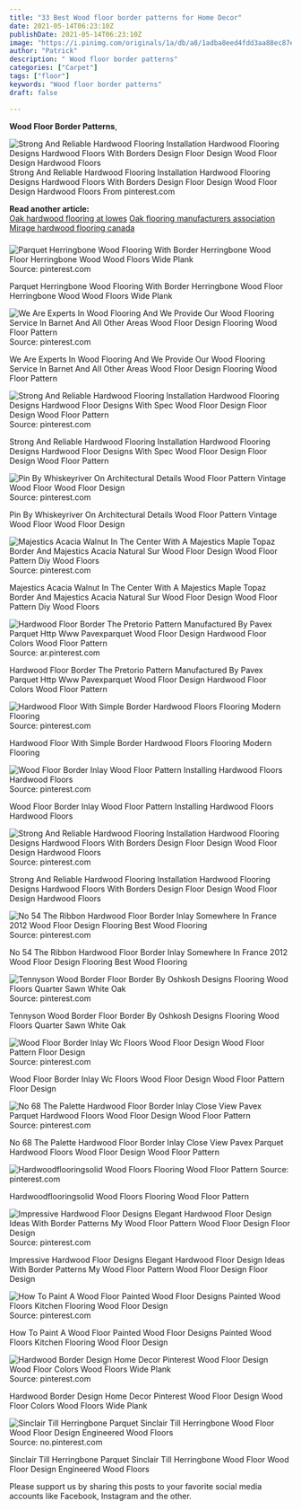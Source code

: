 ```yaml
---
title: "33 Best Wood floor border patterns for Home Decor"
date: 2021-05-14T06:23:10Z
publishDate: 2021-05-14T06:23:10Z
image: "https://i.pinimg.com/originals/1a/db/a8/1adba8eed4fdd3aa88ec87e6738b3eb4.jpg"
author: "Patrick"
description: " Wood floor border patterns"
categories: ["Carpet"]
tags: ["floor"]
keywords: "Wood floor border patterns"
draft: false

---
```

<!-- Head tag Code -->
**Wood Floor Border Patterns**, 

![Strong And Reliable Hardwood Flooring Installation Hardwood Flooring Designs Hardwood Floors With Borders Design Floor Design Wood Floor Design Hardwood Floors](https://i.pinimg.com/474x/76/3b/8c/763b8cb86f82b27412025067cfedca75.jpg "Strong And Reliable Hardwood Flooring Installation Hardwood Flooring Designs Hardwood Floors With Borders Design Floor Design Wood Floor Design Hardwood Floors")
Strong And Reliable Hardwood Flooring Installation Hardwood Flooring Designs Hardwood Floors With Borders Design Floor Design Wood Floor Design Hardwood Floors From pinterest.com

**Read another article:**  
[Oak hardwood flooring at lowes](/oak-hardwood-flooring-at-lowes/)
[Oak flooring manufacturers association](/oak-flooring-manufacturers-association/)
[Mirage hardwood flooring canada](/mirage-hardwood-flooring-canada/)




### 

 


![Parquet Herringbone Wood Flooring With Border Herringbone Wood Floor Herringbone Wood Wood Floors Wide Plank](https://i.pinimg.com/474x/ef/ca/22/efca22f199d2ca1caf691df9a5a0e4df.jpg "Parquet Herringbone Wood Flooring With Border Herringbone Wood Floor Herringbone Wood Wood Floors Wide Plank")
Source: pinterest.com

Parquet Herringbone Wood Flooring With Border Herringbone Wood Floor Herringbone Wood Wood Floors Wide Plank  

![We Are Experts In Wood Flooring And We Provide Our Wood Flooring Service In Barnet And All Other Areas Wood Floor Design Flooring Wood Floor Pattern](https://i.pinimg.com/originals/06/af/73/06af736b4b48dc3a89f42a3035d6ac04.jpg "We Are Experts In Wood Flooring And We Provide Our Wood Flooring Service In Barnet And All Other Areas Wood Floor Design Flooring Wood Floor Pattern")
Source: pinterest.com

We Are Experts In Wood Flooring And We Provide Our Wood Flooring Service In Barnet And All Other Areas Wood Floor Design Flooring Wood Floor Pattern  

![Strong And Reliable Hardwood Flooring Installation Hardwood Flooring Designs Hardwood Floor Designs With Spec Wood Floor Design Floor Design Wood Floor Pattern](https://i.pinimg.com/originals/de/49/4a/de494a06d705f6ed695fe91b155b658a.jpg "Strong And Reliable Hardwood Flooring Installation Hardwood Flooring Designs Hardwood Floor Designs With Spec Wood Floor Design Floor Design Wood Floor Pattern")
Source: pinterest.com

Strong And Reliable Hardwood Flooring Installation Hardwood Flooring Designs Hardwood Floor Designs With Spec Wood Floor Design Floor Design Wood Floor Pattern  

![Pin By Whiskeyriver On Architectural Details Wood Floor Pattern Vintage Wood Floor Wood Floor Design](https://i.pinimg.com/originals/5f/ba/3d/5fba3d920ada99909003913b9a04a620.jpg "Pin By Whiskeyriver On Architectural Details Wood Floor Pattern Vintage Wood Floor Wood Floor Design")
Source: pinterest.com

Pin By Whiskeyriver On Architectural Details Wood Floor Pattern Vintage Wood Floor Wood Floor Design  

![Majestics Acacia Walnut In The Center With A Majestics Maple Topaz Border And Majestics Acacia Natural Sur Wood Floor Design Wood Floor Pattern Diy Wood Floors](https://i.pinimg.com/736x/01/0a/7d/010a7d459eae875433aaee6a8af1e87c--mixed-hardwood-floors-maple-floors.jpg "Majestics Acacia Walnut In The Center With A Majestics Maple Topaz Border And Majestics Acacia Natural Sur Wood Floor Design Wood Floor Pattern Diy Wood Floors")
Source: pinterest.com

Majestics Acacia Walnut In The Center With A Majestics Maple Topaz Border And Majestics Acacia Natural Sur Wood Floor Design Wood Floor Pattern Diy Wood Floors  

![Hardwood Floor Border The Pretorio Pattern Manufactured By Pavex Parquet Http Www Pavexparquet Wood Floor Design Hardwood Floor Colors Wood Floor Pattern](https://i.pinimg.com/originals/39/8e/e1/398ee18f3afe35d15911de7d3d979853.jpg "Hardwood Floor Border The Pretorio Pattern Manufactured By Pavex Parquet Http Www Pavexparquet Wood Floor Design Hardwood Floor Colors Wood Floor Pattern")
Source: ar.pinterest.com

Hardwood Floor Border The Pretorio Pattern Manufactured By Pavex Parquet Http Www Pavexparquet Wood Floor Design Hardwood Floor Colors Wood Floor Pattern  

![Hardwood Floor With Simple Border Hardwood Floors Flooring Modern Flooring](https://i.pinimg.com/originals/d4/c9/90/d4c9903274bbd61c1e674fafe69ed96f.jpg "Hardwood Floor With Simple Border Hardwood Floors Flooring Modern Flooring")
Source: pinterest.com

Hardwood Floor With Simple Border Hardwood Floors Flooring Modern Flooring  

![Wood Floor Border Inlay Wood Floor Pattern Installing Hardwood Floors Hardwood Floors](https://i.pinimg.com/736x/79/d6/35/79d635a425dff94ba9338afd60642501--wood-floor-installation-elements-of-design.jpg "Wood Floor Border Inlay Wood Floor Pattern Installing Hardwood Floors Hardwood Floors")
Source: pinterest.com

Wood Floor Border Inlay Wood Floor Pattern Installing Hardwood Floors Hardwood Floors  

![Strong And Reliable Hardwood Flooring Installation Hardwood Flooring Designs Hardwood Floors With Borders Design Floor Design Wood Floor Design Hardwood Floors](https://i.pinimg.com/474x/76/3b/8c/763b8cb86f82b27412025067cfedca75.jpg "Strong And Reliable Hardwood Flooring Installation Hardwood Flooring Designs Hardwood Floors With Borders Design Floor Design Wood Floor Design Hardwood Floors")
Source: pinterest.com

Strong And Reliable Hardwood Flooring Installation Hardwood Flooring Designs Hardwood Floors With Borders Design Floor Design Wood Floor Design Hardwood Floors  

![No 54 The Ribbon Hardwood Floor Border Inlay Somewhere In France 2012 Wood Floor Design Flooring Best Wood Flooring](https://i.pinimg.com/originals/29/27/66/2927666bcd56ac79af8dddca9241b07e.jpg "No 54 The Ribbon Hardwood Floor Border Inlay Somewhere In France 2012 Wood Floor Design Flooring Best Wood Flooring")
Source: pinterest.com

No 54 The Ribbon Hardwood Floor Border Inlay Somewhere In France 2012 Wood Floor Design Flooring Best Wood Flooring  

![Tennyson Wood Border Floor Border By Oshkosh Designs Flooring Wood Floors Quarter Sawn White Oak](https://i.pinimg.com/originals/47/07/f5/4707f5858cde97b165aa858631710538.jpg "Tennyson Wood Border Floor Border By Oshkosh Designs Flooring Wood Floors Quarter Sawn White Oak")
Source: pinterest.com

Tennyson Wood Border Floor Border By Oshkosh Designs Flooring Wood Floors Quarter Sawn White Oak  

![Wood Floor Border Inlay Wc Floors Wood Floor Design Wood Floor Pattern Floor Design](https://i.pinimg.com/originals/ca/21/9e/ca219ea8100646348adbcfd8fcf61207.jpg "Wood Floor Border Inlay Wc Floors Wood Floor Design Wood Floor Pattern Floor Design")
Source: pinterest.com

Wood Floor Border Inlay Wc Floors Wood Floor Design Wood Floor Pattern Floor Design  

![No 68 The Palette Hardwood Floor Border Inlay Close View Pavex Parquet Hardwood Floors Wood Floor Design Wood Floor Pattern](https://i.pinimg.com/originals/c5/5a/62/c55a621f90dfb8385630879bf7a3c26e.jpg "No 68 The Palette Hardwood Floor Border Inlay Close View Pavex Parquet Hardwood Floors Wood Floor Design Wood Floor Pattern")
Source: pinterest.com

No 68 The Palette Hardwood Floor Border Inlay Close View Pavex Parquet Hardwood Floors Wood Floor Design Wood Floor Pattern  

![Hardwoodflooringsolid Wood Floors Flooring Wood Floor Pattern](https://i.pinimg.com/736x/51/f6/88/51f6886962350e3f490e9be9ba75e2f1.jpg "Hardwoodflooringsolid Wood Floors Flooring Wood Floor Pattern")
Source: pinterest.com

Hardwoodflooringsolid Wood Floors Flooring Wood Floor Pattern  

![Impressive Hardwood Floor Designs Elegant Hardwood Floor Design Ideas With Border Patterns My Wood Floor Pattern Wood Floor Design Floor Design](https://i.pinimg.com/originals/d7/ef/17/d7ef177bdb305f6a1778b736f0c72009.jpg "Impressive Hardwood Floor Designs Elegant Hardwood Floor Design Ideas With Border Patterns My Wood Floor Pattern Wood Floor Design Floor Design")
Source: pinterest.com

Impressive Hardwood Floor Designs Elegant Hardwood Floor Design Ideas With Border Patterns My Wood Floor Pattern Wood Floor Design Floor Design  

![How To Paint A Wood Floor Painted Wood Floor Designs Painted Wood Floors Kitchen Flooring Wood Floor Design](https://i.pinimg.com/originals/89/7a/bd/897abd41bf814c0855a0757d056b6612.jpg "How To Paint A Wood Floor Painted Wood Floor Designs Painted Wood Floors Kitchen Flooring Wood Floor Design")
Source: pinterest.com

How To Paint A Wood Floor Painted Wood Floor Designs Painted Wood Floors Kitchen Flooring Wood Floor Design  

![Hardwood Border Design Home Decor Pinterest Wood Floor Design Wood Floor Colors Wood Floors Wide Plank](https://i.pinimg.com/originals/24/02/d0/2402d012bf4deac5e22dac9387efb182.jpg "Hardwood Border Design Home Decor Pinterest Wood Floor Design Wood Floor Colors Wood Floors Wide Plank")
Source: pinterest.com

Hardwood Border Design Home Decor Pinterest Wood Floor Design Wood Floor Colors Wood Floors Wide Plank  

![Sinclair Till Herringbone Parquet Sinclair Till Herringbone Wood Floor Wood Floor Design Engineered Wood Floors](https://i.pinimg.com/originals/1a/db/a8/1adba8eed4fdd3aa88ec87e6738b3eb4.jpg "Sinclair Till Herringbone Parquet Sinclair Till Herringbone Wood Floor Wood Floor Design Engineered Wood Floors")
Source: no.pinterest.com

Sinclair Till Herringbone Parquet Sinclair Till Herringbone Wood Floor Wood Floor Design Engineered Wood Floors  

Please support us by sharing this posts to your favorite social media accounts like Facebook, Instagram and the other.

